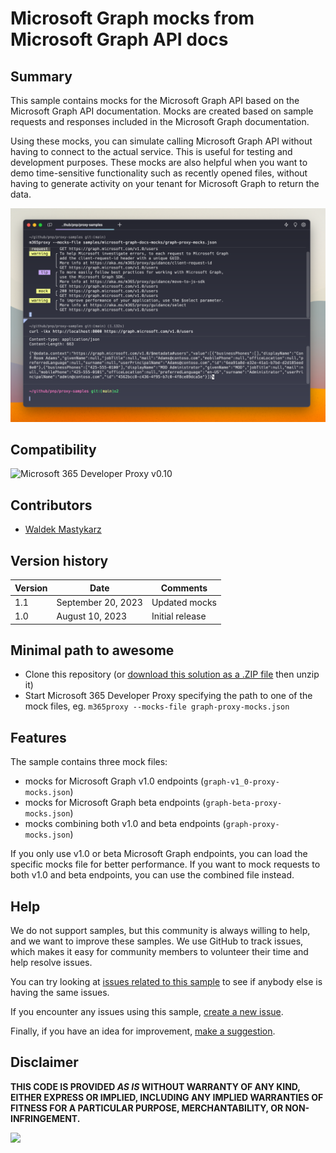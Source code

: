 # Microsoft Graph mocks from Microsoft Graph API docs

## Summary

This sample contains mocks for the Microsoft Graph API based on the Microsoft Graph API documentation. Mocks are created based on sample requests and responses included in the Microsoft Graph documentation.

Using these mocks, you can simulate calling Microsoft Graph API without having to connect to the actual service. This is useful for testing and development purposes. These mocks are also helpful when you want to demo time-sensitive functionality such as recently opened files, without having to generate activity on your tenant for Microsoft Graph to return the data.

![Microsoft 365 Developer Proxy simulating mocking Microsoft Graph API request to /users](assets/screenshot.png)

## Compatibility

![Microsoft 365 Developer Proxy v0.10](https://img.shields.io/badge/m365proxy-v0.10-green.svg)

## Contributors

- [Waldek Mastykarz](https://github.com/waldekmastykarz)

## Version history

Version|Date|Comments
-------|----|--------
1.1|September 20, 2023|Updated mocks
1.0|August 10, 2023|Initial release

## Minimal path to awesome

- Clone this repository (or [download this solution as a .ZIP file](https://pnp.github.io/download-partial/?url=https://github.com/pnp/proxy-samples/tree/main/samples/microsoft-graph-docs-mocks) then unzip it)
- Start Microsoft 365 Developer Proxy specifying the path to one of the mock files, eg. `m365proxy --mocks-file graph-proxy-mocks.json`

## Features

The sample contains three mock files:

- mocks for Microsoft Graph v1.0 endpoints (`graph-v1_0-proxy-mocks.json`)
- mocks for Microsoft Graph beta endpoints (`graph-beta-proxy-mocks.json`)
- mocks combining both v1.0 and beta endpoints (`graph-proxy-mocks.json`)

If you only use v1.0 or beta Microsoft Graph endpoints, you can load the specific mocks file for better performance. If you want to mock requests to both v1.0 and beta endpoints, you can use the combined file instead.

## Help

We do not support samples, but this community is always willing to help, and we want to improve these samples. We use GitHub to track issues, which makes it easy for  community members to volunteer their time and help resolve issues.

You can try looking at [issues related to this sample](https://github.com/pnp/proxy-samples/issues?q=label%3A%22sample%3A%20microsoft-graph-docs-mocks%22) to see if anybody else is having the same issues.

If you encounter any issues using this sample, [create a new issue](https://github.com/pnp/proxy-samples/issues/new).

Finally, if you have an idea for improvement, [make a suggestion](https://github.com/pnp/proxy-samples/issues/new).

## Disclaimer

**THIS CODE IS PROVIDED *AS IS* WITHOUT WARRANTY OF ANY KIND, EITHER EXPRESS OR IMPLIED, INCLUDING ANY IMPLIED WARRANTIES OF FITNESS FOR A PARTICULAR PURPOSE, MERCHANTABILITY, OR NON-INFRINGEMENT.**

![](https://m365-visitor-stats.azurewebsites.net/SamplesGallery/pnp-m365-proxy-microsoft-graph-docs-mocks)
